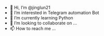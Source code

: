- 👋 Hi, I’m @jinglun21
- 👀 I’m interested in Telegram automation Bot
- 🌱 I’m currently learning Python
- 💞️ I’m looking to collaborate on ...
- 📫 How to reach me ...

<!---
jinglun21/jinglun21 is a ✨ special ✨ repository because its `README.md` (this file) appears on your GitHub profile.
You can click the Preview link to take a look at your changes.
--->
